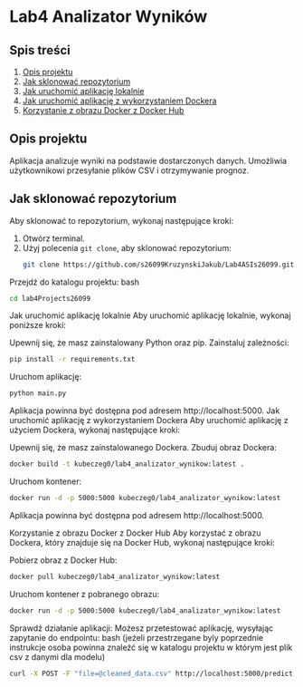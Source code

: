 # Lab4 Analizator Wyników

## Spis treści
1. [Opis projektu](#opis-projektu)
2. [Jak sklonować repozytorium](#jak-sklonować-repozytorium)
3. [Jak uruchomić aplikację lokalnie](#jak-uruchomić-aplikację-lokalnie)
4. [Jak uruchomić aplikację z wykorzystaniem Dockera](#jak-uruchomić-aplikację-z-wykorzystaniem-dockera)
5. [Korzystanie z obrazu Docker z Docker Hub](#korzystanie-z-obrazu-docker-z-docker-hub)

## Opis projektu
Aplikacja analizuje wyniki na podstawie dostarczonych danych. Umożliwia użytkownikowi przesyłanie plików CSV i otrzymywanie prognoz.

## Jak sklonować repozytorium
Aby sklonować to repozytorium, wykonaj następujące kroki:

1. Otwórz terminal.
2. Użyj polecenia `git clone`, aby sklonować repozytorium:
   ```bash
   git clone https://github.com/s26099KruzynskiJakub/Lab4ASIs26099.git
   ```
Przejdź do katalogu projektu:
bash

   ```bash
cd lab4Projects26099
   ```
Jak uruchomić aplikację lokalnie
Aby uruchomić aplikację lokalnie, wykonaj poniższe kroki:

Upewnij się, że masz zainstalowany Python oraz pip.
Zainstaluj zależności:
```bash
pip install -r requirements.txt
```
Uruchom aplikację:
```bash
python main.py
```
Aplikacja powinna być dostępna pod adresem http://localhost:5000.
Jak uruchomić aplikację z wykorzystaniem Dockera
Aby uruchomić aplikację z użyciem Dockera, wykonaj następujące kroki:

Upewnij się, że masz zainstalowanego Dockera.
Zbuduj obraz Dockera:
```bash
docker build -t kubeczeg0/lab4_analizator_wynikow:latest .
```
Uruchom kontener:
```bash
docker run -d -p 5000:5000 kubeczeg0/lab4_analizator_wynikow:latest
```
Aplikacja powinna być dostępna pod adresem http://localhost:5000.

Korzystanie z obrazu Docker z Docker Hub
Aby korzystać z obrazu Dockera, który znajduje się na Docker Hub, wykonaj następujące kroki:

Pobierz obraz z Docker Hub:
```bash
docker pull kubeczeg0/lab4_analizator_wynikow:latest
```
Uruchom kontener z pobranego obrazu:
```bash
docker run -d -p 5000:5000 kubeczeg0/lab4_analizator_wynikow:latest
```
Sprawdź działanie aplikacji: Możesz przetestować aplikację, wysyłając zapytanie do endpointu:
bash
(jeżeli przestrzegane byly poprzednie instrukcje osoba powinna
 znaleźć się w katalogu projektu w którym jest plik csv z danymi dla modelu)
```bash
curl -X POST -F "file=@cleaned_data.csv" http://localhost:5000/predict
```
